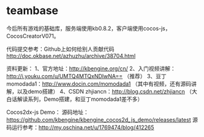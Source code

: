 # teambase
今后所有游戏的基础库，服务端使用kb0.8.2，客户端使用cocos-js，CocosCreatorV071。

代码提交参考：Github上如何给别人贡献代码 http://doc.okbase.net/azhuzhu/archive/38704.html

资料更新：
1、官方地址：http://kbengine.org/cn/
2、入门视频讲解：http://i.youku.com/u/UMTQ4MTQxNDIwNA==  （推荐）
3、豆丁momodada1：http://www.docin.com/momodada1 （其中有视频，还有源码讲解，以及demo搭建）
4、CSDN zhjiancn：http://blog.csdn.net/zhjiancn （大白话解读系列，Demo搭建，和豆丁momodada1差不多）


Cocos2dx-js Demo：
源码地址：https://github.com/kbengine/kbengine_cocos2d_js_demo/releases/latest
源码运行参考：http://my.oschina.net/u/1769474/blog/412265
